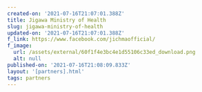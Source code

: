 ```yaml
---
created-on: '2021-07-16T21:07:01.388Z'
title: Jigawa Ministry of Health
slug: jigawa-ministry-of-health
updated-on: '2021-07-16T21:07:01.388Z'
f_link: https://www.facebook.com/jichmaofficial/
f_image:
  url: /assets/external/60f1f4e3bc4e1d55106c33ed_download.png
  alt: null
published-on: '2021-07-16T21:08:09.833Z'
layout: '[partners].html'
tags: partners
---
```




